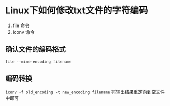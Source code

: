 # Linux下如何修改txt文件的字符编码
1. file 命令
2. iconv 命令

## 确认文件的编码格式
`file --mime-encoding filename`

## 编码转换
`iconv -f old_encoding -t new_encoding filename` 将输出结果重定向到空文件中即可


